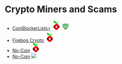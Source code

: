# Crypto Miners and Scams
- [CoinBlockerLists⭐](https://gitlab.com/ZeroDot1/CoinBlockerLists) ![](https://raw.githubusercontent.com/DevShubam/Filterlist-Collection/main/img/Icon-Small.png) ![](https://raw.githubusercontent.com/DevShubam/Filterlist-Collection/main/img/Icon-Notification.png)
- [Firebog Crypto](https://v.firebog.net/hosts/Prigent-Crypto.txt) ![](https://raw.githubusercontent.com/DevShubam/Filterlist-Collection/main/img/Icon-Small.png)
- [No-Coin](https://raw.githubusercontent.com/hoshsadiq/adblock-nocoin-list/master/hosts.txt) ![](https://raw.githubusercontent.com/DevShubam/Filterlist-Collection/main/img/Icon-Small.png)
- [No-Coin](https://raw.githubusercontent.com/hoshsadiq/adblock-nocoin-list/master/nocoin.txt&title=NoCoin%20Filter%20List) ![](https://user-images.githubusercontent.com/65375709/110261600-dd47a900-7f7e-11eb-902f-e95eb87fa980.png)
 
